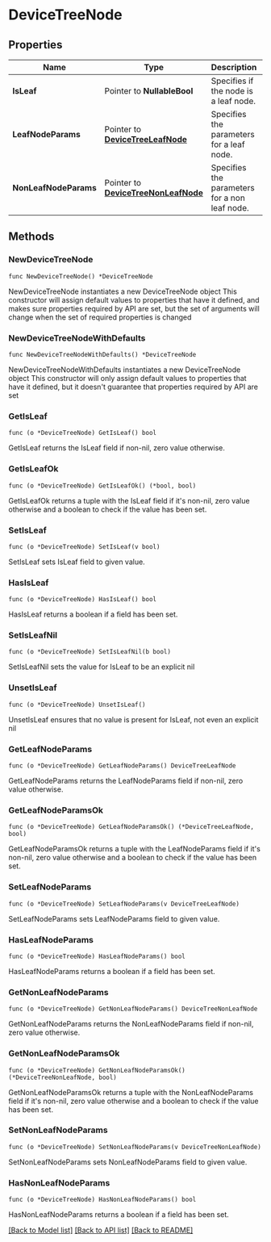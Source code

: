 # DeviceTreeNode

## Properties

Name | Type | Description | Notes
------------ | ------------- | ------------- | -------------
**IsLeaf** | Pointer to **NullableBool** | Specifies if the node is a leaf node. | [optional] 
**LeafNodeParams** | Pointer to [**DeviceTreeLeafNode**](DeviceTreeLeafNode.md) | Specifies the parameters for a leaf node. | [optional] 
**NonLeafNodeParams** | Pointer to [**DeviceTreeNonLeafNode**](DeviceTreeNonLeafNode.md) | Specifies the parameters for a non leaf node. | [optional] 

## Methods

### NewDeviceTreeNode

`func NewDeviceTreeNode() *DeviceTreeNode`

NewDeviceTreeNode instantiates a new DeviceTreeNode object
This constructor will assign default values to properties that have it defined,
and makes sure properties required by API are set, but the set of arguments
will change when the set of required properties is changed

### NewDeviceTreeNodeWithDefaults

`func NewDeviceTreeNodeWithDefaults() *DeviceTreeNode`

NewDeviceTreeNodeWithDefaults instantiates a new DeviceTreeNode object
This constructor will only assign default values to properties that have it defined,
but it doesn't guarantee that properties required by API are set

### GetIsLeaf

`func (o *DeviceTreeNode) GetIsLeaf() bool`

GetIsLeaf returns the IsLeaf field if non-nil, zero value otherwise.

### GetIsLeafOk

`func (o *DeviceTreeNode) GetIsLeafOk() (*bool, bool)`

GetIsLeafOk returns a tuple with the IsLeaf field if it's non-nil, zero value otherwise
and a boolean to check if the value has been set.

### SetIsLeaf

`func (o *DeviceTreeNode) SetIsLeaf(v bool)`

SetIsLeaf sets IsLeaf field to given value.

### HasIsLeaf

`func (o *DeviceTreeNode) HasIsLeaf() bool`

HasIsLeaf returns a boolean if a field has been set.

### SetIsLeafNil

`func (o *DeviceTreeNode) SetIsLeafNil(b bool)`

 SetIsLeafNil sets the value for IsLeaf to be an explicit nil

### UnsetIsLeaf
`func (o *DeviceTreeNode) UnsetIsLeaf()`

UnsetIsLeaf ensures that no value is present for IsLeaf, not even an explicit nil
### GetLeafNodeParams

`func (o *DeviceTreeNode) GetLeafNodeParams() DeviceTreeLeafNode`

GetLeafNodeParams returns the LeafNodeParams field if non-nil, zero value otherwise.

### GetLeafNodeParamsOk

`func (o *DeviceTreeNode) GetLeafNodeParamsOk() (*DeviceTreeLeafNode, bool)`

GetLeafNodeParamsOk returns a tuple with the LeafNodeParams field if it's non-nil, zero value otherwise
and a boolean to check if the value has been set.

### SetLeafNodeParams

`func (o *DeviceTreeNode) SetLeafNodeParams(v DeviceTreeLeafNode)`

SetLeafNodeParams sets LeafNodeParams field to given value.

### HasLeafNodeParams

`func (o *DeviceTreeNode) HasLeafNodeParams() bool`

HasLeafNodeParams returns a boolean if a field has been set.

### GetNonLeafNodeParams

`func (o *DeviceTreeNode) GetNonLeafNodeParams() DeviceTreeNonLeafNode`

GetNonLeafNodeParams returns the NonLeafNodeParams field if non-nil, zero value otherwise.

### GetNonLeafNodeParamsOk

`func (o *DeviceTreeNode) GetNonLeafNodeParamsOk() (*DeviceTreeNonLeafNode, bool)`

GetNonLeafNodeParamsOk returns a tuple with the NonLeafNodeParams field if it's non-nil, zero value otherwise
and a boolean to check if the value has been set.

### SetNonLeafNodeParams

`func (o *DeviceTreeNode) SetNonLeafNodeParams(v DeviceTreeNonLeafNode)`

SetNonLeafNodeParams sets NonLeafNodeParams field to given value.

### HasNonLeafNodeParams

`func (o *DeviceTreeNode) HasNonLeafNodeParams() bool`

HasNonLeafNodeParams returns a boolean if a field has been set.


[[Back to Model list]](../README.md#documentation-for-models) [[Back to API list]](../README.md#documentation-for-api-endpoints) [[Back to README]](../README.md)


